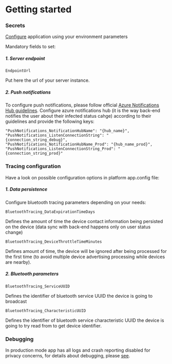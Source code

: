 # Getting started

### Secrets 
[Configure](covi_configuration.md) application using your environment parameters

Mandatory fields to set:

##### 1. Server endpoint
```EndpointUrl```

Put here the url of your server instance.

##### 2. Push notifications
To configure push notifications, please follow official [Azure Notifications Hub guidelines]( https://docs.microsoft.com/en-us/azure/notification-hubs/ ).
Configure azure notifications hub (it is the way back-end notifies the user about their infected status cahge) according to their guidelines and provide the following keys:
```
"PushNotifications_NotificationHubName": "{hub_name}",
"PushNotifications_ListenConnectionString": "{connection_string_debug}",
"PushNotifications_NotificationHubName_Prod": "{hub_name_prod}",
"PushNotifications_ListenConnectionString_Prod": "{connection_string_prod}"
```

### Tracing configuration
Have a look on possible configuration options in platform app.config file:

##### 1. Data persistence
Configure bluetooth tracing parameters depending on your needs:

```BluetoothTracing_DataExpirationTimeDays```

Defines the amount of time the device contact information being persisted on the device (data sync with back-end happens only on user status change)

```BluetoothTracing_DeviceThrottleTimeMinutes```

Defines amount of time, the device will be ignored after being processed for the first time (to avoid multiple device advertising processing while devices are nearby).

##### 2. Bluetooth parameters
```BluetoothTracing_ServiceUUID```

Defines the identifier of bluetooth service UUID the device is going to broadcast

```BluetoothTracing_CharacteristicUUID```

Defines the identifier of bluetooth service characteristic UUID the device is going to try read from to get device identifier.

### Debugging

In production mode app has all logs and crash reporting disabled for privacy concerns, for details about debugging, please [see](debugging.md).
